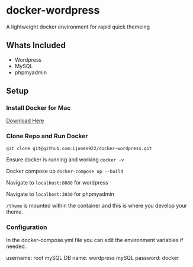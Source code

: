 # docker-wordpress
A lightweight docker environment for rapid quick themeing

## Whats Included
  - Wordpress
  - MySQL
  - phpmyadmin


## Setup

### Install Docker for Mac

[Download Here](https://docs.docker.com/docker-for-mac/)

### Clone Repo and Run Docker

`git clone git@github.com:ijones922/docker-wordpress.git`

Ensure docker is running and working
`docker -v`

Docker compose up
`docker-compose up --build`

Navigate to `localhost:8080` for wordpress

Navigate to `localhost:3030` for phpmyadmin

`/theme` is mounted within the container and this is where you develop your theme.

### Configuration

In the docker-compose.yml file you can edit the environment variables if needed.

username: root
mySQL DB name: wordpress
mySQL password: docker

